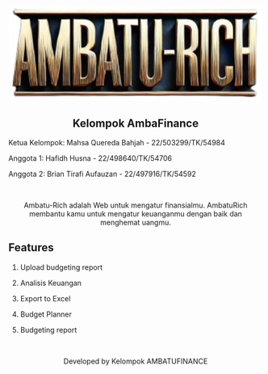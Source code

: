 <p align="center">
 <img width="500px" src="docs/logo.png" />
</p>
<p align="center">
 <h2 align="center">Kelompok AmbaFinance</h2>
 <p align="start">Ketua Kelompok: Mahsa Quereda Bahjah - 22/503299/TK/54984</p>
 <p align="start">Anggota 1: Hafidh Husna - 22/498640/TK/54706</p>
 <p align="start">Anggota 2: Brian Tirafi Aufauzan - 22/497916/TK/54592</p>
</p>

<br>
<p align="center">
 <p align="center">Ambatu-Rich adalah Web untuk mengatur finansialmu. AmbatuRich membantu kamu untuk mengatur keuanganmu dengan baik dan menghemat uangmu.</p>
</p>

## Features

1. Upload budgeting report

2. Analisis Keuangan

3. Export to Excel

4. Budget Planner

5. Budgeting report

<br>
<p align="center">
Developed by Kelompok AMBATUFINANCE
</p>
